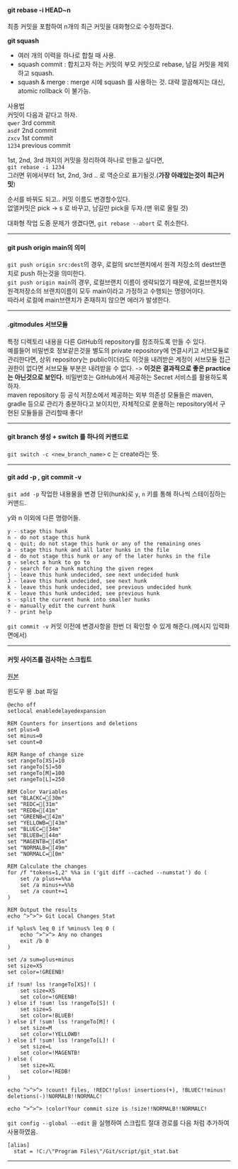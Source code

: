 
#### git rebase -i HEAD~n
최종 커밋을 포함하여 n개의 최근 커밋을 대화형으로 수정하겠다.

**git squash**
- 여러 개의 이력을 하나로 합칠 때 사용.
- squash commit : 합치고자 하는 커밋의 부모 커밋으로 rebase, 남길 커밋을 제외하고 squash.
- squash & merge : merge 시에 squash 를 사용하는 것. 대략 깔끔해지는 대신, atomic rollback 이 불가능.  

사용법  
커밋이 다음과 같다고 하자.  
`qwer` 3rd commit  
`asdf` 2nd commit  
`zxcv` 1st commit  
`1234` previous commit  

1st, 2nd, 3rd 까지의 커밋을 정리하여 하나로 만들고 싶다면,  
`git rebase -i 1234`  
그러면 위에서부터 1st, 2nd, 3rd .. 로 역순으로 표기될것.(**가장 아래있는것이 최근커밋**) 

순서를 바꿔도 되고.. 커밋 이름도 변경할수있다.  
없앨커밋은 pick -> s 로 바꾸고, 남길만 pick을 두자.(맨 위로 올릴 것)  

대화형 작업 도중 문제가 생겼다면, `git rebase --abort` 로 취소한다.

---  

#### git push origin main의 의미  
`git push origin src:dest`의 경우, 로컬의 src브랜치에서 원격 저장소의 dest브랜치로 push 하는것을 의미한다.  
`git push origin main`의 경우, 로컬브랜치 이름이 생략되었기 때문에, 로컬브랜치와 원격저장소의 브랜치이름이 모두 main이라고 가정하고 수행되는 명령어이다.  
따라서 로컬에 main브랜치가 존재하지 않으면 에러가 발생한다.  

---  

#### .gitmodules 서브모듈  
특정 디렉토리 내용을 다른 GitHub의 repository를 참조하도록 만들 수 있다.  
예를들어 비밀번호 정보같은것을 별도의 private repository에 연결시키고 서브모듈로 관리한다면, 상위 repository는 public이더라도 이것을 내려받은 계정이 서브모듈 접근권한이 없다면 서브모듈 부분은 내려받을 수 없다. -> **이것은 결과적으로 좋은 practice는 아닌것으로 보인다.** 비밀번호는 GitHub에서 제공하는 Secret 서비스를 활용하도록 하자.  
maven repository 등 공식 저장소에서 제공하는 외부 의존성 모듈들은 maven, gradle 등으로 관리가 충분하다고 보이지만, 자체적으로 운용하는 repository에서 구현된 모듈들을 관리할때 좋다!  

---  

#### git branch 생성 + switch 를 하나의 커맨드로  

`git switch -c <new_branch_name>`
c 는 create라는 뜻.

---


#### git add -p , git commit -v

`git add -p` 작업한 내용물을 변경 단위(hunk)로 `y`, `n` 키를 통해 하나씩 스테이징하는 커맨드.

y와 n 이외에 다른 명령어들.
```
y - stage this hunk
n - do not stage this hunk
q - quit; do not stage this hunk or any of the remaining ones
a - stage this hunk and all later hunks in the file
d - do not stage this hunk or any of the later hunks in the file
g - select a hunk to go to
/ - search for a hunk matching the given regex
j - leave this hunk undecided, see next undecided hunk
J - leave this hunk undecided, see next hunk
k - leave this hunk undecided, see previous undecided hunk
K - leave this hunk undecided, see previous hunk
s - split the current hunk into smaller hunks
e - manually edit the current hunk
? - print help
```



`git commit -v` 커밋 이전에 변경사항을 한번 더 확인할 수 있게 해준다.(메시지 입력화면에서)


---


#### 커밋 사이즈를 검사하는 스크립트

[원본](https://github.com/baekdev/git-stat)

윈도우 용 .bat 파일
```
@echo off
setlocal enabledelayedexpansion

REM Counters for insertions and deletions
set plus=0
set minus=0
set count=0

REM Range of change size
set rangeTo[XS]=10
set rangeTo[S]=50
set rangeTo[M]=100
set rangeTo[L]=250

REM Color Variables
set "BLACKC=[30m"
set "REDC=[31m"
set "REDB=[41m"
set "GREENB=[42m"
set "YELLOWB=[43m"
set "BLUEC=[34m"
set "BLUEB=[44m"
set "MAGENTB=[45m"
set "NORMALB=[49m"
set "NORMALC=[0m"

REM Calculate the changes
for /f "tokens=1,2" %%a in ('git diff --cached --numstat') do (
    set /a plus+=%%a
    set /a minus+=%%b
    set /a count+=1
)

REM Output the results
echo ^>^>^> Git Local Changes Stat

if %plus% leq 0 if %minus% leq 0 (
    echo ^>^>^> Any no changes
    exit /b 0
)

set /a sum=plus+minus
set size=XS
set color=!GREENB!

if !sum! lss !rangeTo[XS]! (
    set size=XS
    set color=!GREENB!
) else if !sum! lss !rangeTo[S]! (
    set size=S
    set color=!BLUEB!
) else if !sum! lss !rangeTo[M]! (
    set size=M
    set color=!YELLOWB!
) else if !sum! lss !rangeTo[L]! (
    set size=L
    set color=!MAGENTB!
) else (
    set size=XL
    set color=!REDB!
)

echo ^>^>^> !count! files, !REDC!!plus! insertions(+), !BLUEC!!minus! deletions(-)!NORMALB!!NORMALC!

echo ^>^>^> !color!Your commit size is !size!!NORMALB!!NORMALC!
```


`git config --global --edit` 을 실행하여 스크립트 절대 경로를 다음 처럼 추가하여 사용하였음.

```
[alias]
  stat = !C:/\"Program Files\"/Git/script/git_stat.bat
```

---

